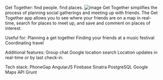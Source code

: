 Get Together: find people. find places.
![image](http://shupac.io/gettogether/images/screenshots.jpg)
Get Together simplifies the process of planning social gatherings and meeting up with friends. The Get Together app allows you to see where your friends are on a map in real-time, search for places to meet up, and save and comment on places of interest.

Useful for:
Planning a get together
Finding your friends at a music festival
Coordinating travel

Additional features:
Group chat
Google location search
Location updates in real-time or by last check-in.

Tech stack:
PhoneGap
AngularJS
Firebase
Sinatra
PostgreSQL
Google Maps API
Grunt
